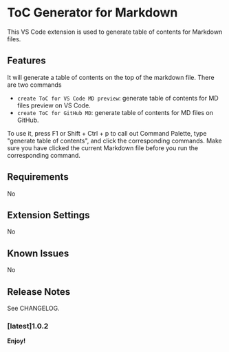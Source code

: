 # ToC Generator for Markdown

This VS Code extension is used to generate table of contents for Markdown files.

## Features

It will generate a table of contents on the top of the markdown file. There are two commands
- `create ToC for VS Code MD preview`: generate table of contents for MD files preview on VS Code.
- `create ToC for GitHub MD`: generate table of contents for MD files on GitHub.

To use it, press F1 or Shift + Ctrl + p to call out Command Palette, type "generate table of contents", and click the corresponding commands. Make sure you have clicked the current Markdown file before you run the corresponding command.

## Requirements

No

## Extension Settings

No

## Known Issues

No

## Release Notes

See CHANGELOG.

### [latest]1.0.2

**Enjoy!**
